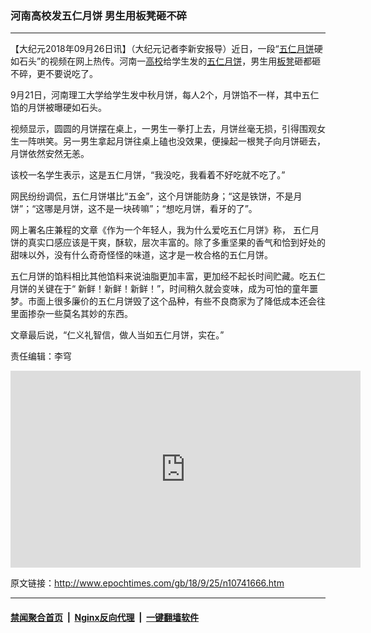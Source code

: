 ### 河南高校发五仁月饼 男生用板凳砸不碎
------------------------

<p>【大纪元2018年09月26日讯】（大纪元记者李新安报导）近日，一段“<a href="http://www.epochtimes.com/gb/tag/%E4%BA%94%E4%BB%81.html">五仁</a><a href="http://www.epochtimes.com/gb/tag/%E6%9C%88%E9%A5%BC.html">月饼</a>硬如石头”的视频在网上热传。河南一<a href="http://www.epochtimes.com/gb/tag/%E9%AB%98%E6%A0%A1.html">高校</a>给学生发的<a href="http://www.epochtimes.com/gb/tag/%E4%BA%94%E4%BB%81.html">五仁</a><a href="http://www.epochtimes.com/gb/tag/%E6%9C%88%E9%A5%BC.html">月饼</a>，男生用<a href="http://www.epochtimes.com/gb/tag/%E6%9D%BF%E5%87%B3.html">板凳</a>砸都砸不碎，更不要说吃了。</p>
<p>9月21日，河南理工大学给学生发中秋月饼，每人2个，月饼馅不一样，其中五仁馅的月饼被曝硬如石头。</p>
<p>视频显示，圆圆的月饼摆在桌上，一男生一拳打上去，月饼丝毫无损，引得围观女生一阵哄笑。另一男生拿起月饼往桌上磕也没效果，便操起一根凳子向月饼砸去，月饼依然安然无恙。</p>
<p>该校一名学生表示，这是五仁月饼，“我没吃，我看着不好吃就不吃了。”</p>
<p>网民纷纷调侃，五仁月饼堪比“五金”，这个月饼能防身；“这是铁饼，不是月饼”；“这哪是月饼，这不是一块砖嘛”；“想吃月饼，看牙的了”。</p>
<p>网上署名庄兼程的文章《作为一个年轻人，我为什么爱吃五仁月饼》称， 五仁月饼的真实口感应该是干爽，酥软，层次丰富的。除了多重坚果的香气和恰到好处的甜味以外，没有什么奇奇怪怪的味道，这才是一枚合格的五仁月饼。</p>
<p>五仁月饼的馅料相比其他馅料来说油脂更加丰富，更加经不起长时间贮藏。吃五仁月饼的关键在于“ 新鲜！新鲜！新鲜！”，时间稍久就会变味，成为可怕的童年噩梦。市面上很多廉价的五仁月饼毁了这个品种，有些不良商家为了降低成本还会往里面掺杂一些莫名其妙的东西。</p>
<p>文章最后说，“仁义礼智信，做人当如五仁月饼，实在。”</p>
<p>责任编辑：李穹</p>
<p style="text-align: center;"><iframe src="https://www.youtube.com/embed/rVtWTJwwXsg?rel=0" width="560" height="315" frameborder="0" allowfullscreen="allowfullscreen" data-mce-fragment="1"></iframe></p>

原文链接：http://www.epochtimes.com/gb/18/9/25/n10741666.htm


------------------------
#### [禁闻聚合首页](https://github.com/gfw-breaker/banned-news/blob/master/README.md) &nbsp;|&nbsp; [Nginx反向代理](https://github.com/gfw-breaker/open-proxy/blob/master/README.md) &nbsp;|&nbsp; [一键翻墙软件](https://github.com/gfw-breaker/nogfw/blob/master/README.md)